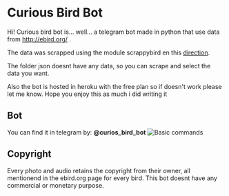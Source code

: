 ﻿# Curious Bird Bot

Hi! Curious bird bot is... well... a telegram bot made in python that use data from http://ebird.org/ .

The data was scrapped using the module scrappybird en this [direction](https://github.com/isaac152/scrappybird).

The folder json doesnt have any data, so you can scrape and select the data you want. 

Also the bot is hosted in heroku with the free plan so if doesn't work please let me know. Hope you enjoy this as much i did writing it


## Bot 

You can find it in telegram by: **@curios_bird_bot**
![Basic commands ](https://pbs.twimg.com/media/E9b95PkWYAMeKXn?format=jpg&name=medium)

## Copyright

Every photo and audio retains the copyright from their owner, all mentionend in the ebird.org page for every bird. This bot doesnt have any commercial or monetary purpose.

